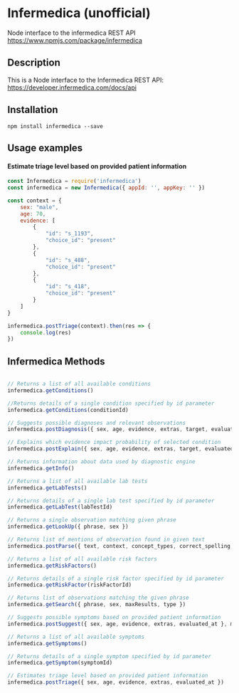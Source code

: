 # Infermedica (unofficial)
Node interface to the infermedica REST API https://www.npmjs.com/package/infermedica

## Description

This is a Node interface to the Infermedica REST API: https://developer.infermedica.com/docs/api

## Installation

```npm install infermedica --save```

## Usage examples

#### Estimate triage level based on provided patient information
```js
const Infermedica = require('infermedica')
const infermedica = new Infermedica({ appId: '', appKey: '' })

const context = {
    sex: "male",
    age: 70,
    evidence: [
        {
            "id": "s_1193",
            "choice_id": "present"
        },
        {
            "id": "s_488",
            "choice_id": "present"
        },
        {
            "id": "s_418",
            "choice_id": "present"
        }
    ]
}

infermedica.postTriage(context).then(res => {
    console.log(res)
})

```

## Infermedica Methods

```js

// Returns a list of all available conditions
infermedica.getConditions()

//Returns details of a single condition specified by id parameter 
infermedica.getConditions(conditionId)

// Suggests possible diagnoses and relevant observations
infermedica.postDiagnosis({ sex, age, evidence, extras, target, evaluated_at }) 

// Explains which evidence impact probability of selected condition
infermedica.postExplain({ sex, age, evidence, extras, target, evaluated_at })

// Returns information about data used by diagnostic engine
infermedica.getInfo() 

// Returns a list of all available lab tests
infermedica.getLabTests()

// Returns details of a single lab test specified by id parameter
infermedica.getLabTest(labTestId)

// Returns a single observation matching given phrase
infermedica.getLookUp({ phrase, sex })

// Returns list of mentions of observation found in given text
infermedica.postParse({ text, context, concept_types, correct_spelling, include_tokens })

// Returns a list of all available risk factors
infermedica.getRiskFactors()

// Returns details of a single risk factor specified by id parameter
infermedica.getRiskFactor(riskFactorId) 

// Returns list of observations matching the given phrase
infermedica.getSearch({ phrase, sex, maxResults, type })

// Suggests possible symptoms based on provided patient information
infermedica.postSuggest({ sex, age, evidence, extras, evaluated_at }, max_results)

// Returns a list of all available symptoms
infermedica.getSymptoms()

// Returns details of a single symptom specified by id parameter
infermedica.getSymptom(symptomId)

// Estimates triage level based on provided patient information
infermedica.postTriage({ sex, age, evidence, extras, evaluated_at })

```


